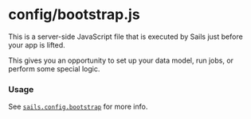 # config/bootstrap.js

This is a server-side JavaScript file that is executed by Sails just before your app is lifted.

This gives you an opportunity to set up your data model, run jobs, or perform some special logic.

### Usage

See [`sails.config.bootstrap`](http://sailsjs.com/documentation/reference/configuration/sails-config-bootstrap) for more info.

<docmeta name="displayName" value="bootstrap.js">
